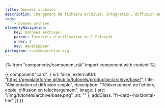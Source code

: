 ```yaml
---
title: Données archives
description: Chargement de fichiers archives, intégration, diffusion en téléchargement
tags:
    - Donnée archive
eleventyNavigation:
    key: Données archives
    parent: Tutoriels d'utilisation de l'Entrepôt
    order: 3
    nav: developpeur
pictogram: custom/archive.svg
---
```


{% from "components/component.njk" import component with context %}

<div class="fr-grid-row--gutters fr-mb-1w">

<div class="fr-col fr-col-md-12">

{{ component("card", {
    url: false,
    externalUrl: "https://geoplateforme.github.io/tutoriels/production/archive/base/",
    title: "Alimentation et diffusion simple",
    description: "Téléversement de fichiers, copie, diffusion en telechargement",
    image: {
        src: "/img/tutoriels/archive/base.png",
        alt: ""
    },
    addClass: "fr-card--horizontal-tier"
}) }}

</div>

</div>
